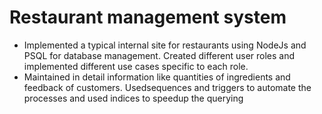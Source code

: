# Restaurant management system
- Implemented a typical internal site for restaurants using NodeJs and PSQL for database management. Created different user roles and implemented different use cases specific to each role.
- Maintained in detail information like quantities of ingredients and feedback of customers. Usedsequences and triggers to automate the processes and used indices to speedup the querying
